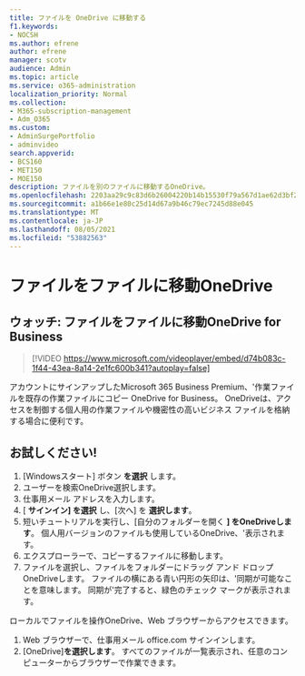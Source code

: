 ```yaml
---
title: ファイルを OneDrive に移動する
f1.keywords:
- NOCSH
ms.author: efrene
author: efrene
manager: scotv
audience: Admin
ms.topic: article
ms.service: o365-administration
localization_priority: Normal
ms.collection:
- M365-subscription-management
- Adm_O365
ms.custom:
- AdminSurgePortfolio
- adminvideo
search.appverid:
- BCS160
- MET150
- MOE150
description: ファイルを別のファイルに移動するOneDrive。
ms.openlocfilehash: 2203aa29c9c83d6b26004220b14b15530f79a567d1ae62d3bf239567f926cb0a
ms.sourcegitcommit: a1b66e1e80c25d14d67a9b46c79ec7245d88e045
ms.translationtype: MT
ms.contentlocale: ja-JP
ms.lasthandoff: 08/05/2021
ms.locfileid: "53882563"
---
```

# <a name="move-files-to-onedrive"></a>ファイルをファイルに移動OneDrive

## <a name="watch-move-your-files-to-onedrive-for-business"></a>ウォッチ: ファイルをファイルに移動OneDrive for Business

> [!VIDEO https://www.microsoft.com/videoplayer/embed/d74b083c-1f44-43ea-8a14-2e1fc600b341?autoplay=false]

アカウントにサインアップしたMicrosoft 365 Business Premium、&#39;作業ファイルを既存の作業ファイルにコピー OneDrive for Business。 OneDriveは、アクセスを制御する個人用の作業ファイルや機密性の高いビジネス ファイルを格納する場合に便利です。

## <a name="try-it"></a>お試しください!

1. [Windowsスタート] ボタン **を選択** します。
2. ユーザーを検索OneDrive選択します。
3. 仕事用メール アドレスを入力します。
4. [  **サインイン] を選択** し、[次へ] を  **選択します**。
5. 短いチュートリアルを実行し、[自分のフォルダーを開く **] をOneDriveします**。 個人用バージョンのファイルも使用しているOneDrive、&#39;表示されます。
6. エクスプローラーで、コピーするファイルに移動します。
7. ファイルを選択し、ファイルをフォルダーにドラッグ アンド ドロップOneDriveします。 ファイルの横にある青い円形の矢印は、&#39;同期が可能なことを意味します。 同期が&#39;完了すると、緑色のチェック マークが表示されます。

ローカルでファイルを操作OneDrive、Web ブラウザーからアクセスできます。

1. Web ブラウザーで、仕事用メール office.com サインインします。
2. [OneDrive]**を選択します**。 すべてのファイルが一覧表示され、任意のコンピューターからブラウザーで作業できます。